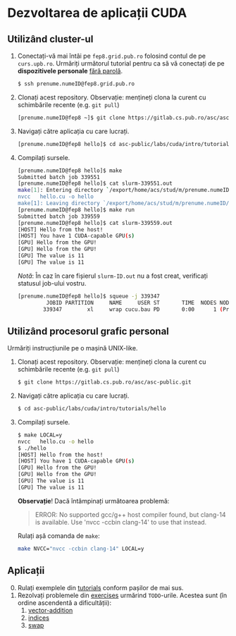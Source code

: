 # Dezvoltarea de aplicații CUDA

## Utilizând cluster-ul

1. Conectați-vă mai întâi pe `fep8.grid.pub.ro` folosind contul de pe
  `curs.upb.ro`.
  Urmăriți următorul tutorial pentru ca să vă conectați de pe **dispozitivele
  personale** [fără parolă].
    ```bash
    $ ssh prenume.numeID@fep8.grid.pub.ro
2. Clonați acest repository.
    Observație: mențineți clona la curent cu schimbările recente (e.g. `git pull`)
    ```bash
    [prenume.numeID@fep8 ~]$ git clone https://gitlab.cs.pub.ro/asc/asc-public.git
    ```
3. Navigați către aplicația cu care lucrați.
    ```bash
    [prenume.numeID@fep8 hello]$ cd asc-public/labs/cuda/intro/tutorials/hello
    ```
4. Compilați sursele.
    ```bash
    [prenume.numeID@fep8 hello]$ make
    Submitted batch job 339551
    [prenume.numeID@fep8 hello]$ cat slurm-339551.out
    make[1]: Entering directory `/export/home/acs/stud/m/prenume.numeID/asc-public/labs/cuda/intro/tutorials/hello'
    nvcc   hello.cu -o hello
    make[1]: Leaving directory `/export/home/acs/stud/m/prenume.numeID/asc-public/labs/cuda/intro/tutorials/hello'
    [prenume.numeID@fep8 hello]$ make run
    Submitted batch job 339559
    [prenume.numeID@fep8 hello]$ cat slurm-339559.out
    [HOST] Hello from the host!
    [HOST] You have 1 CUDA-capable GPU(s)
    [GPU] Hello from the GPU!
    [GPU] Hello from the GPU!
    [GPU] The value is 11
    [GPU] The value is 11
    ```
    *Notă*: În caz în care fișierul `slurm-ID.out` nu a fost creat, verificați
    statusul job-ului vostru.
    ```bash
    [prenume.numeID@fep8 hello]$ squeue -j 339347
             JOBID PARTITION     NAME     USER ST       TIME  NODES NODELIST(REASON)
            339347        xl     wrap cucu.bau PD       0:00      1 (Priority)
    ```

## Utilizând procesorul grafic personal

Urmăriți instrucțiunile pe o mașină UNIX-like.

1. Clonați acest repository.
    Observație: mențineți clona la curent cu schimbările recente (e.g. `git pull`)
    ```bash
    $ git clone https://gitlab.cs.pub.ro/asc/asc-public.git
    ```
2. Navigați către aplicația cu care lucrați.
    ```bash
    $ cd asc-public/labs/cuda/intro/tutorials/hello
    ```
3. Compilați sursele.
    ```bash
    $ make LOCAL=y
    nvcc   hello.cu -o hello
    $ ./hello
    [HOST] Hello from the host!
    [HOST] You have 1 CUDA-capable GPU(s)
    [GPU] Hello from the GPU!
    [GPU] Hello from the GPU!
    [GPU] The value is 11
    [GPU] The value is 11
    ```
    **Observație**! Dacă întâmpinați următoarea problemă:

    > ERROR: No supported gcc/g++ host compiler found, but clang-14 is available.
    > Use 'nvcc -ccbin clang-14' to use that instead.

    Rulați așă comanda de `make`:
    ```bash
    make NVCC="nvcc -ccbin clang-14" LOCAL=y
    ```

## Aplicații

0. Rulați exemplele din [tutorials](tutorials/) conform pașilor de mai sus.
1. Rezolvați problemele din [exercises](exercises/) urmărind `TODO`-urile.
  Acestea sunt (în ordine ascendentă a dificultății):
    1. [vector-addition](exercises/vector-addition/)
    2. [indices](exercises/indices/)
    3. [swap](exercices/swap/)
    

[fără parolă]: https://askubuntu.com/questions/46930/how-can-i-set-up-password-less-ssh-login
